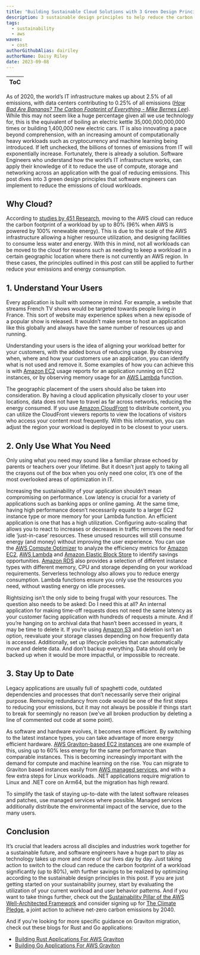 ```yaml
---
title: "Building Sustainable Cloud Solutions with 3 Green Design Principles"
description: 3 sustainable design principles to help reduce the carbon footprint of your cloud workloads.
tags:
  - sustainability
  - aws
waves:
  - cost
authorGithubAlias: dairiley
authorName: Daisy Riley
date: 2023-09-08
---
```


|ToC|
|---|

As of 2020, the world’s IT infrastructure makes up about 2.5% of all emissions, with data centers contributing to 0.25% of all emissions ([*How Bad Are Bananas? The Carbon Footprint of Everything* *- Mike Bernes Lee*](https://www.amazon.co.uk/How-Bad-are-Bananas-Everything/dp/1846688914)). While this may not seem like a huge percentage given all we use technology for, this is the equivalent of boiling an electric kettle 35,000,000,000,000 times or building 1,400,000 new electric cars. IT is also innovating a pace beyond comprehension, with an increasing amount of computationally heavy workloads such as cryptocurrency and machine learning being introduced. If left unchecked, the billions of tonnes of emissions from IT will exponentially increase.
Fortunately, there is already a solution. Software Engineers who understand how the world’s IT infrastructure works, can apply their knowledge of it to reduce the use of compute, storage and networking across an application with the goal of reducing emissions. This post dives into 3 green design principles that software engineers can implement to reduce the emissions of cloud workloads.

## Why Cloud?

According to [studies by 451 Research](https://aws.amazon.com/sustainability/resources/?sc_channel=el&sc_campaign=costwave&sc_content=building-sustainable-cloud-solutions-with-3-green-design-principles&sc_geo=mult&sc_country=mult&sc_outcome=acq), moving to the AWS cloud can reduce the carbon footprint of a workload by up to 80% (96% when AWS is powered by 100% renewable energy). This is due to the scale of the AWS infrastructure allowing a higher resource utilization, and designing facilities to consume less water and energy. With this in mind, not all workloads can be moved to the cloud for reasons such as needing to keep a workload in a certain geographic location where there is not currently an AWS region. In these cases, the principles outlined in this post can still be applied to further reduce your emissions and energy consumption.

## 1. Understand Your Users

Every application is built with someone in mind. For example, a website that streams French TV shows would be targeted towards people living in France. This sort of website may experience spikes when a new episode of a popular show is released. It wouldn’t make sense to host an application like this globally and always have the same number of resources up and running.

Understanding your users is the idea of aligning your workload better for your customers, with the added bonus of reducing usage. By observing when, where and how your customers use an application, you can identify what is not used and remove it.  Some examples of how you can achieve this is with [Amazon EC2](https://aws.amazon.com/ec2/?sc_channel=el&sc_campaign=costwave&sc_content=building-sustainable-cloud-solutions-with-3-green-design-principles&sc_geo=mult&sc_country=mult&sc_outcome=acq) usage reports for an application running on EC2 instances, or by observing memory usage for an [AWS Lambda](https://aws.amazon.com/lambda/?sc_channel=el&sc_campaign=costwave&sc_content=building-sustainable-cloud-solutions-with-3-green-design-principles&sc_geo=mult&sc_country=mult&sc_outcome=acq) function.

The geographic placement of the users should also be taken into consideration. By having a cloud application physically closer to your user locations, data does not have to travel as far across networks, reducing the energy consumed. If you use [Amazon CloudFront](https://aws.amazon.com/cloudfront/?sc_channel=el&sc_campaign=costwave&sc_content=building-sustainable-cloud-solutions-with-3-green-design-principles&sc_geo=mult&sc_country=mult&sc_outcome=acq) to distribute content, you can utilize the CloudFront viewers reports to view the locations of visitors who access your content most frequently. With this information, you can adjust the region your workload is deployed in to be closest to your users.

## 2. Only Use What You Need

Only using what you need may sound like a familiar phrase echoed by parents or teachers over your lifetime. But it doesn’t just apply to taking all the crayons out of the box when you only need one color, it’s one of the most overlooked areas of optimization in IT.

Increasing the sustainability of your application shouldn’t mean compromising on performance. Low latency is crucial for a variety of applications such as banking apps or online gaming. At the same time, having high performance doesn’t necessarily equate to a larger EC2 instance type or more memory for your Lambda function. An efficient application is one that has a high utilization. Configuring auto-scaling that allows you to react to increases or decreases in traffic removes the need for idle ‘just-in-case’ resources. These unused resources will still consume energy (and money) without improving the user experience. You can use the [AWS Compute Optimizer](https://aws.amazon.com/compute-optimizer/?sc_channel=el&sc_campaign=costwave&sc_content=building-sustainable-cloud-solutions-with-3-green-design-principles&sc_geo=mult&sc_country=mult&sc_outcome=acq) to analyze the efficiency metrics for [Amazon EC2](https://aws.amazon.com/ec2/?sc_channel=el&sc_campaign=costwave&sc_content=building-sustainable-cloud-solutions-with-3-green-design-principles&sc_geo=mult&sc_country=mult&sc_outcome=acq), [AWS Lambda](https://aws.amazon.com/lambda/?sc_channel=el&sc_campaign=costwave&sc_content=building-sustainable-cloud-solutions-with-3-green-design-principles&sc_geo=mult&sc_country=mult&sc_outcome=acq) and [Amazon Elastic Block Store](https://aws.amazon.com/ebs/?sc_channel=el&sc_campaign=costwave&sc_content=building-sustainable-cloud-solutions-with-3-green-design-principles&sc_geo=mult&sc_country=mult&sc_outcome=acq) to identify savings opportunities. [Amazon RDS](https://aws.amazon.com/rds/?sc_channel=el&sc_campaign=costwave&sc_content=building-sustainable-cloud-solutions-with-3-green-design-principles&sc_geo=mult&sc_country=mult&sc_outcome=acq) also provides a selection of different instance types with different memory, CPU and storage depending on your workload requirements.
Serverless technology also allows you to reduce energy consumption. Lambda functions ensure you only use the resources you need, without wasting energy on idle processes.

Rightsizing isn’t the only side to being frugal with your resources. The question also needs to be asked: Do I need this at all? An internal application for making time-off requests does not need the same latency as your customer facing application with hundreds of requests a minute. And if you’re hanging on to archival data that hasn’t been accessed in years, it may be time to delete it. If you’re using [Amazon S3](https://aws.amazon.com/s3/?sc_channel=el&sc_campaign=costwave&sc_content=building-sustainable-cloud-solutions-with-3-green-design-principles&sc_geo=mult&sc_country=mult&sc_outcome=acq) and deletion isn’t an option, reevaluate your storage classes depending on how frequently data is accessed. Additionally, set up lifecycle policies that can automatically move and delete data. And don’t backup everything. Data should only be backed up when it would be more impactful, or impossible to recreate.

## 3. Stay Up to Date

Legacy applications are usually full of spaghetti code, outdated dependencies and processes that don’t necessarily serve their original purpose. Removing redundancy from code would be one of the first steps to reducing your emissions, but it may not always be possible if things start to break for seemingly no reason (we’ve all broken production by deleting a line of commented out code at some point).

As software and hardware evolves, it becomes more efficient. By switching to the latest instance types, you can take advantage of more energy efficient hardware. [AWS Graviton-based EC2 instances](https://aws.amazon.com/ec2/graviton/?sc_channel=el&sc_campaign=costwave&sc_content=building-sustainable-cloud-solutions-with-3-green-design-principles&sc_geo=mult&sc_country=mult&sc_outcome=acq) are one example of this, using up to 60% less energy for the same performance than comparable instances. This is becoming increasingly important with the demand for compute and machine learning on the rise. You can migrate to Graviton based instances easily from [AWS managed services](https://aws.amazon.com/managed-services/?sc_channel=el&sc_campaign=costwave&sc_content=building-sustainable-cloud-solutions-with-3-green-design-principles&sc_geo=mult&sc_country=mult&sc_outcome=acq), and with a few extra steps for Linux workloads. .NET applications require migration to Linux and .NET core on Arm64, but the migration has high reward.

To simplify the task of staying up-to-date with the latest software releases and patches, use managed services where possible. Managed services additionally distribute the environmental impact of the service, due to the many users.

## Conclusion

It’s crucial that leaders across all disciples and industries work together for a sustainable future, and software engineers have a huge part to play as technology takes up more and more of our lives day by day. Just taking action to switch to the cloud can reduce the carbon footprint of a workload significantly (up to 80%), with further savings to be realized by optimizing according to the sustainable design principles in this post. If you are just getting started on your sustainability journey, start by evaluating the utilization of your current workload and user behavior patterns. And if you want to take things further, check out the [Sustainability Pillar of the AWS Well-Architected Framework](https://docs.aws.amazon.com/wellarchitected/latest/sustainability-pillar/sustainability-pillar.html?sc_channel=el&sc_campaign=costwave&sc_content=building-sustainable-cloud-solutions-with-3-green-design-principles&sc_geo=mult&sc_country=mult&sc_outcome=acq) and consider signing up for [The Climate Pledge](https://www.theclimatepledge.com/), a joint action to achieve net-zero carbon emissions by 2040.

And if you're looking for more specific guidance on Graviton migration, check out these blogs for Rust and Go applications:

- [Building Rust Applications For AWS Graviton](/tutorials/building-rust-applications-for-aws-graviton)
- [Building Go Applications For AWS Graviton](/tutorials/building-go-applications-for-aws-graviton)
